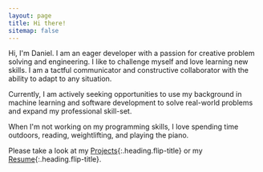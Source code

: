 ```yaml
---
layout: page
title: Hi there!
sitemap: false
---
```


Hi, I\'m Daniel. I am an eager developer with a passion for creative problem solving and engineering. I like to challenge myself and love learning new skills. I am a tactful communicator and constructive collaborator with the ability to adapt to any situation.

Currently, I am actively seeking opportunities to use my background in machine learning and software development to solve real-world problems and expand my professional skill-set. 

When I\'m not working on my programming skills, I love spending time outdoors, reading, weightlifting, and playing the piano.

Please take a look at my [Projects]{:.heading.flip-title} or my [Resume]{:.heading.flip-title}.


[projects]: docs/projects.md
[resume]: docs/resume.md

